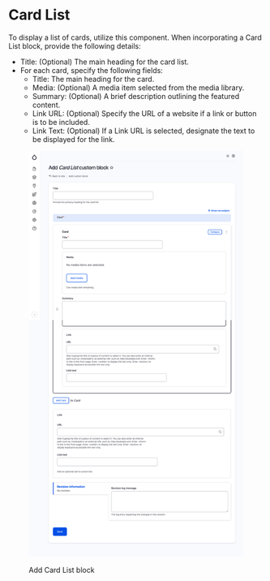 # Card List

To display a list of cards, utilize this component. When incorporating a Card List block, provide the following details:

* Title: (Optional) The main heading for the card list.&#x20;
* For each card, specify the following fields:&#x20;
  * Title: The main heading for the card.&#x20;
  * Media: (Optional) A media item selected from the media library.&#x20;
  * Summary: (Optional) A brief description outlining the featured content.&#x20;
  * Link URL: (Optional) Specify the URL of a website if a link or button is to be included.&#x20;
  * Link Text: (Optional) If a Link URL is selected, designate the text to be displayed for the link.

<figure><img src="../../.gitbook/assets/screencapture-mcignite-ddev-site-block-add-card-list-2023-05-24-14_35_30.png" alt=""><figcaption><p>Add Card List block</p></figcaption></figure>
